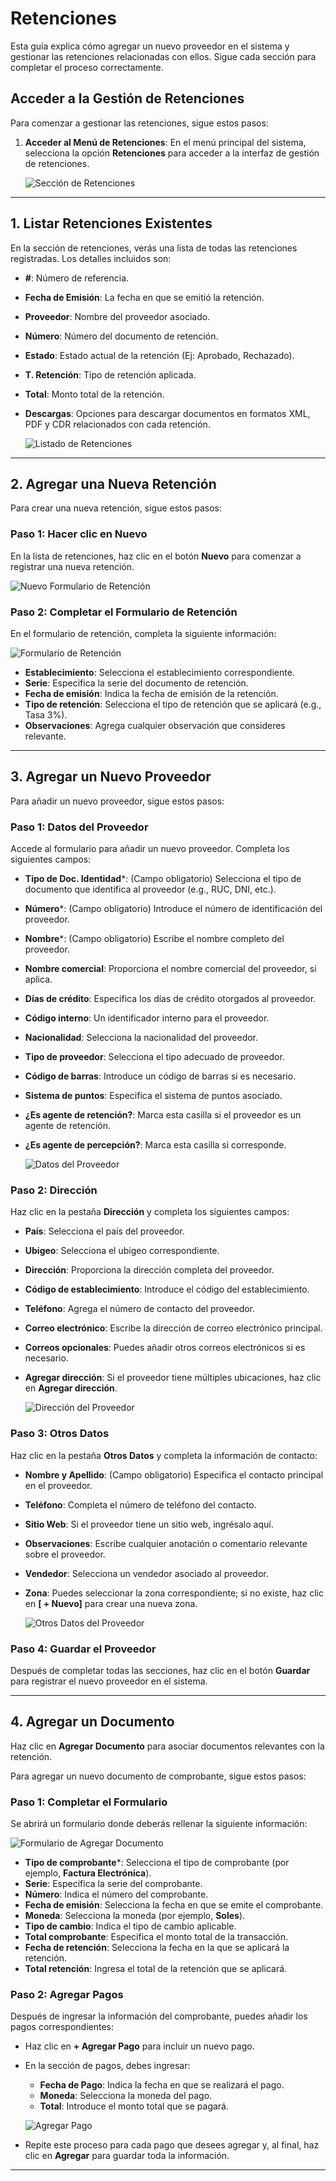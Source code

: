 # Retenciones

Esta guía explica cómo agregar un nuevo proveedor en el sistema y gestionar las retenciones relacionadas con ellos. Sigue cada sección para completar el proceso correctamente.

## Acceder a la Gestión de Retenciones

Para comenzar a gestionar las retenciones, sigue estos pasos:

1. **Acceder al Menú de Retenciones**: En el menú principal del sistema, selecciona la opción **Retenciones** para acceder a la interfaz de gestión de retenciones.

   ![Sección de Retenciones](img/seccion_retenciones.jpg)

---

## 1. Listar Retenciones Existentes

En la sección de retenciones, verás una lista de todas las retenciones registradas. Los detalles incluidos son:

- **#**: Número de referencia.
- **Fecha de Emisión**: La fecha en que se emitió la retención.
- **Proveedor**: Nombre del proveedor asociado.
- **Número**: Número del documento de retención.
- **Estado**: Estado actual de la retención (Ej: Aprobado, Rechazado).
- **T. Retención**: Tipo de retención aplicada.
- **Total**: Monto total de la retención.
- **Descargas**: Opciones para descargar documentos en formatos XML, PDF y CDR relacionados con cada retención.

   ![Listado de Retenciones](img/listado_retenciones.jpg)

---

## 2. Agregar una Nueva Retención

Para crear una nueva retención, sigue estos pasos:

### Paso 1: Hacer clic en **Nuevo**

En la lista de retenciones, haz clic en el botón **Nuevo** para comenzar a registrar una nueva retención.

   ![Nuevo Formulario de Retención](img/Nuevo_Formulario_de_Retención.jpg)

### Paso 2: Completar el Formulario de Retención

En el formulario de retención, completa la siguiente información:

   ![Formulario de Retención](img/Formulario_de_Retención.jpg)

- **Establecimiento**: Selecciona el establecimiento correspondiente.
- **Serie**: Especifica la serie del documento de retención.
- **Fecha de emisión**: Indica la fecha de emisión de la retención.
- **Tipo de retención**: Selecciona el tipo de retención que se aplicará (e.g., Tasa 3%).
- **Observaciones**: Agrega cualquier observación que consideres relevante.
---

## 3. Agregar un Nuevo Proveedor

Para añadir un nuevo proveedor, sigue estos pasos:

### Paso 1: Datos del Proveedor

Accede al formulario para añadir un nuevo proveedor. Completa los siguientes campos:

- **Tipo de Doc. Identidad***: (Campo obligatorio) Selecciona el tipo de documento que identifica al proveedor (e.g., RUC, DNI, etc.).
- **Número***: (Campo obligatorio) Introduce el número de identificación del proveedor.
- **Nombre***: (Campo obligatorio) Escribe el nombre completo del proveedor.
- **Nombre comercial**: Proporciona el nombre comercial del proveedor, si aplica.
- **Días de crédito**: Especifica los días de crédito otorgados al proveedor.
- **Código interno**: Un identificador interno para el proveedor.
- **Nacionalidad**: Selecciona la nacionalidad del proveedor.
- **Tipo de proveedor**: Selecciona el tipo adecuado de proveedor.
- **Código de barras**: Introduce un código de barras si es necesario.
- **Sistema de puntos**: Especifica el sistema de puntos asociado.
- **¿Es agente de retención?**: Marca esta casilla si el proveedor es un agente de retención.
- **¿Es agente de percepción?**: Marca esta casilla si corresponde.

   ![Datos del Proveedor](img/datos_proveedor.jpg)

### Paso 2: Dirección

Haz clic en la pestaña **Dirección** y completa los siguientes campos:

- **País**: Selecciona el país del proveedor.
- **Ubigeo**: Selecciona el ubigeo correspondiente.
- **Dirección**: Proporciona la dirección completa del proveedor.
- **Código de establecimiento**: Introduce el código del establecimiento.
- **Teléfono**: Agrega el número de contacto del proveedor.
- **Correo electrónico**: Escribe la dirección de correo electrónico principal.
- **Correos opcionales**: Puedes añadir otros correos electrónicos si es necesario.
- **Agregar dirección**: Si el proveedor tiene múltiples ubicaciones, haz clic en **Agregar dirección**.

   ![Dirección del Proveedor](img/direccion_proveedor.jpg)

### Paso 3: Otros Datos

Haz clic en la pestaña **Otros Datos** y completa la información de contacto:

- **Nombre y Apellido**: (Campo obligatorio) Especifica el contacto principal en el proveedor.
- **Teléfono**: Completa el número de teléfono del contacto.
- **Sitio Web**: Si el proveedor tiene un sitio web, ingrésalo aquí.
- **Observaciones**: Escribe cualquier anotación o comentario relevante sobre el proveedor.
- **Vendedor**: Selecciona un vendedor asociado al proveedor.
- **Zona**: Puedes seleccionar la zona correspondiente; si no existe, haz clic en **[ + Nuevo]** para crear una nueva zona.

   ![Otros Datos del Proveedor](img/otros_datos_proveedor.jpg)

### Paso 4: Guardar el Proveedor

Después de completar todas las secciones, haz clic en el botón **Guardar** para registrar el nuevo proveedor en el sistema.

---

## 4. Agregar un Documento

Haz clic en **Agregar Documento** para asociar documentos relevantes con la retención.

Para agregar un nuevo documento de comprobante, sigue estos pasos:

### Paso 1: Completar el Formulario

Se abrirá un formulario donde deberás rellenar la siguiente información:

   ![Formulario de Agregar Documento](img/formulario_agregar_documento.jpg)

- **Tipo de comprobante***: Selecciona el tipo de comprobante (por ejemplo, **Factura Electrónica**).
- **Serie**: Especifica la serie del comprobante.
- **Número**: Indica el número del comprobante.
- **Fecha de emisión**: Selecciona la fecha en que se emite el comprobante.
- **Moneda**: Selecciona la moneda (por ejemplo, **Soles**).
- **Tipo de cambio**: Indica el tipo de cambio aplicable.
- **Total comprobante**: Especifica el monto total de la transacción.
- **Fecha de retención**: Selecciona la fecha en la que se aplicará la retención.
- **Total retención**: Ingresa el total de la retención que se aplicará.


### Paso 2: Agregar Pagos

Después de ingresar la información del comprobante, puedes añadir los pagos correspondientes:

- Haz clic en **+ Agregar Pago** para incluir un nuevo pago.
- En la sección de pagos, debes ingresar:
  - **Fecha de Pago**: Indica la fecha en que se realizará el pago.
  - **Moneda**: Selecciona la moneda del pago.
  - **Total**: Introduce el monto total que se pagará.

   ![Agregar Pago](img/agregar_pago.jpg)

- Repite este proceso para cada pago que desees agregar y, al final, haz clic en **Agregar** para guardar toda la información.

---
